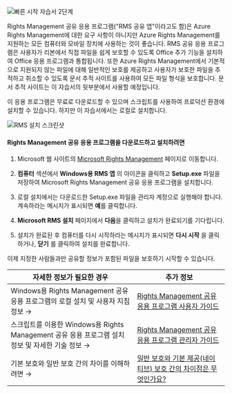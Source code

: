 ![빠른 시작 자습서 2단계](../media/AzRMS_QuickStartSteps2.PNG)

Rights Management 공유 응용 프로그램("RMS 공유 앱"이라고도 함)은 Azure Rights Management에 대한 요구 사항이 아니지만 Azure Rights Management를 지원하는 모든 컴퓨터와 모바일 장치에 사용하는 것이 좋습니다. RMS 공유 응용 프로그램은 사용자가 리본에서 직접 파일을 쉽게 보호할 수 있도록 Office 추가 기능을 설치하여 Office 응용 프로그램과 통합됩니다. 또한 Azure Rights Management에서 기본적으로 지원되지 않는 파일에 대해 일반적인 보호를 제공하고 사용자가 보호한 파일을 추적하고 취소할 수 있도록 문서 추적 사이트를 사용하여 모든 파일 형식을 보호합니다. 문서 추적 사이트는 이 자습서의 뒷부분에서 사용할 예정입니다.

이 응용 프로그램은 무료로 다운로드할 수 있으며 스크립트를 사용하여 프로덕션 환경에 설치할 수 있습니다. 하지만 이 자습서에서는 로컬로 설치합니다.

![RMS 설치 스크린샷](../media/AzRMS_Tutorial_2_Screenshots.png)

#### <a name="to-download-and-install-the-rights-management-sharing-application"></a>Rights Management 공유 응용 프로그램을 다운로드하고 설치하려면

1.  Microsoft 웹 사이트의 [Microsoft Rights Management](http://go.microsoft.com/fwlink/?LinkId=303970) 페이지로 이동합니다.

2.  **컴퓨터** 섹션에서 **Windows용 RMS 앱** 의 아이콘을 클릭하고 **Setup.exe** 파일을 저장하여 Microsoft Rights Management 공유 응용 프로그램을 설치합니다.

3.  로컬 설치에서는 다운로드한 Setup.exe 파일을 관리자 계정으로 실행해야 합니다. 계속하라는 메시지가 표시되면 **예**를 클릭합니다.

4.  **Microsoft RMS 설치** 페이지에서 **다음**을 클릭하고 설치가 완료되기를 기다립니다.

5.  설치가 완료된 후 컴퓨터를 다시 시작하라는 메시지가 표시되면 **다시 시작** 을 클릭하거나,  **닫기** 를 클릭하여 설치를 완료합니다.

이제 지정한 사람들과만 공유할 정보가 포함된 파일을 보호하기 시작할 수 있습니다.

|자세한 정보가 필요한 경우|추가 정보|
|--------------------------------|--------------------------|
|Windows용 Rights Management 공유 응용 프로그램의 로컬 설치 및 사용자 지침 정보 →|[Rights Management 공유 응용 프로그램 사용자 가이드](../rms-client/sharing-app-user-guide.md)|
|스크립트를 이용한 Windows용 Rights Management 공유 응용 프로그램 설치 정보 및 자세한 기술 정보   →|[Rights Management 공유 응용 프로그램 관리자 가이드](../rms-client/sharing-app-admin-guide.md)|
|기본 보호와 일반 보호 간의 차이를 이해하려면   →|[일반 보호와 기본 제공(네이티브) 보호 간의 차이점은 무엇인가요?](../rms-client/sharing-app-dialog-box.md)|
